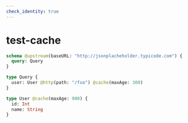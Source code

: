 ```yaml
---
check_identity: true
---
```


# test-cache

```graphql @server
schema @upstream(baseURL: "http://jsonplacheholder.typicode.com") {
  query: Query
}

type Query {
  user: User @http(path: "/foo") @cache(maxAge: 300)
}

type User @cache(maxAge: 900) {
  id: Int
  name: String
}
```
